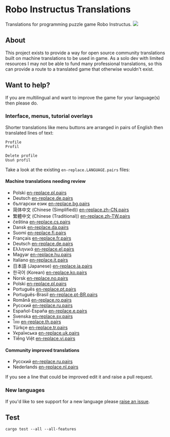 Robo Instructus Translations
============================
Translations for programming puzzle game Robo Instructus.
![](https://user-images.githubusercontent.com/2331607/57169312-dd644400-6dfd-11e9-948c-f163f1e3625e.png)

## About
This project exists to provide a way for open source community translations built on machine translations to be used in game. As a solo dev with limited resources I may not be able to fund many professional translations, so this can provide a route to a translated game that otherwise wouldn't exist.

## Want to help?
If you are multilingual and want to improve the game for your language(s) then please do.

### Interface, menus, tutorial overlays
Shorter translations like menu buttons are arranged in pairs of English then translated lines of text:
```
Profile
Profil

Delete profile
Usuń profil
```

Take a look at the existing `en-replace.LANGUAGE.pairs` files:

#### Machine translations needing review
* Polski [en-replace.pl.pairs](./en-replace.pl.pairs)
* Deutsch [en-replace.de.pairs](./en-replace.de.pairs)
* български език [en-replace.bg.pairs](./en-replace.bg.pairs)
* 简体中文 (Chinese (Simplified)) [en-replace.zh-CN.pairs](./en-replace.zh-CN.pairs)
* 繁體中文 (Chinese (Traditional)) [en-replace.zh-TW.pairs](./en-replace.zh-TW.pairs)
* čeština [en-replace.cs.pairs](./en-replace.cs.pairs)
* Dansk [en-replace.da.pairs](./en-replace.da.pairs)
* Suomi [en-replace.fi.pairs](./en-replace.fi.pairs)
* Français [en-replace.fr.pairs](./en-replace.fr.pairs)
* Deutsch [en-replace.de.pairs](./en-replace.de.pairs)
* Ελληνικά [en-replace.el.pairs](./en-replace.el.pairs)
* Magyar [en-replace.hu.pairs](./en-replace.hu.pairs)
* Italiano [en-replace.it.pairs](./en-replace.it.pairs)
* 日本語 (Japanese) [en-replace.ja.pairs](./en-replace.ja.pairs)
* 한국어 (Korean) [en-replace.ko.pairs](./en-replace.ko.pairs)
* Norsk [en-replace.no.pairs](./en-replace.no.pairs)
* Polski [en-replace.pl.pairs](./en-replace.pl.pairs)
* Português [en-replace.pt.pairs](./en-replace.pt.pairs)
* Português-Brasil [en-replace.pt-BR.pairs](./en-replace.pt-BR.pairs)
* Română [en-replace.ro.pairs](./en-replace.ro.pairs)
* Русский [en-replace.ru.pairs](./en-replace.ru.pairs)
* Español-España [en-replace.e.pairs](./en-replace.e.pairs)
* Svenska [en-replace.sv.pairs](./en-replace.sv.pairs)
* ไทย [en-replace.th.pairs](./en-replace.th.pairs)
* Türkçe [en-replace.tr.pairs](./en-replace.tr.pairs)
* Українська [en-replace.uk.pairs](./en-replace.uk.pairs)
* Tiếng Việt [en-replace.vi.pairs](./en-replace.vi.pairs)

#### Community improved translations
* Русский [en-replace.ru.pairs](./en-replace.ru.pairs)
* Nederlands [en-replace.nl.pairs](./en-replace.nl.pairs)

If you see a line that could be improved edit it and raise a pull request.

### New languages
If you'd like to see support for a new language please [raise an issue](https://github.com/big-ab-games/robo-instructus-translation/issues/new).

## Test
`cargo test --all --all-features`
